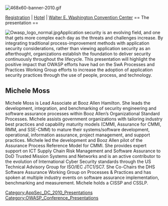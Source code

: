 ![468x60-banner-2010.gif](468x60-banner-2010.gif
"468x60-banner-2010.gif")

[Registration](https://guest.cvent.com/EVENTS/Register/IdentityConfirmation.aspx?e=d52c6f5f-d568-4e16-b8e0-b5e2bf87ab3a)
|
[Hotel](https://resweb.passkey.com/Resweb.do?mode=welcome_gi_new&groupID=2766908)
| [Walter E. Washington Convention
Center](http://www.dcconvention.com/)
\== The presentation ==

![Owasp_logo_normal.jpg](Owasp_logo_normal.jpg
"Owasp_logo_normal.jpg")Application security is an evolving field, and
one that gets more complex each day as the threats and challenges
increase. By integrating traditional process-improvement methods with
application security considerations, rather than viewing application
security as an afterthought, organizations establish the foundation to
deliver security continuously throughout the lifecycle. This
presentation will highlight the positive impact that OWASP efforts have
had on the SwA Processes and Practices Working Group efforts to increase
the adoption of application security practices through the use of
people, process, and technology.

## Michele Moss

Michele Moss is Lead Associate at Booz Allen Hamilton. She leads the
development, integration, and benchmarking of security engineering and
software assurance processes within Booz Allen’s Organizational Standard
Processes. Michele assists government organizations with tailoring
industry best practices and capability maturity models (CMMI, Assurance
for CMMI, RMM, and SSE-CMM) to mature their systems/software
development, operational, information assurance, project management, and
support practices. Michele led the development and Booz Allen pilot of
the Assurance Process Reference Model for CMMI. She provides expert
support on ICT Supply Chain Risk Management and Software Assurance to
DoD Trusted Mission Systems and Networks and is an active contributor to
the evolution of International Cyber Security standards through the US
Technical Advisory Group for ISO/IEC JTC1/SC7. She Co-Chairs the DHS
Software Assurance Working Group on Processes & Practices and has spoken
at multiple industry events on software assurance implementation,
benchmarking and measurement. Michele holds a CISSP and CSSLP.

[Category:AppSec_DC_2010_Presentations](Category:AppSec_DC_2010_Presentations "wikilink")
[Category:OWASP_Conference_Presentations](Category:OWASP_Conference_Presentations "wikilink")